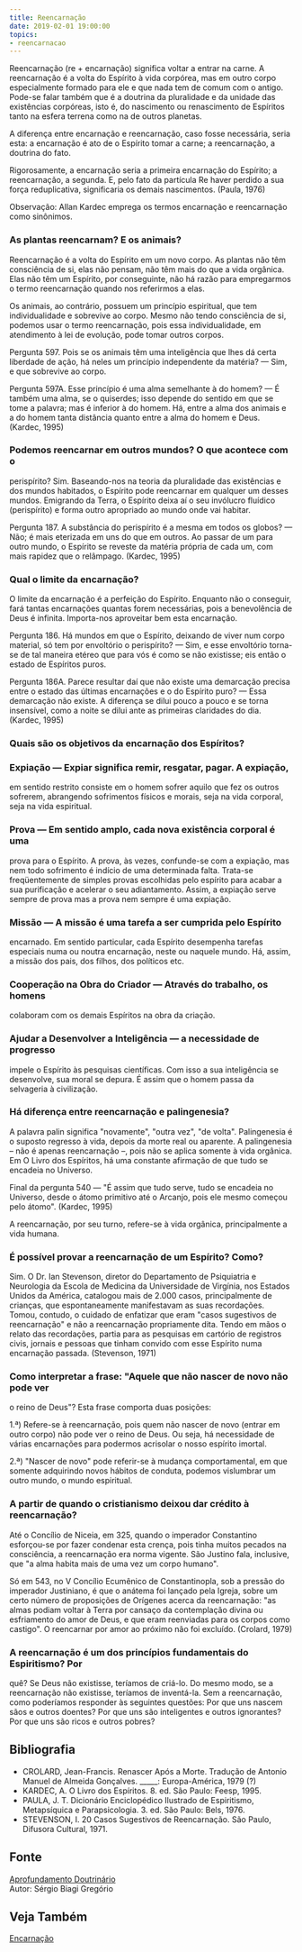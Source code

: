 ```yaml
---
title: Reencarnação
date: 2019-02-01 19:00:00
topics:
- reencarnacao
---
```


Reencarnação (re + encarnação) significa voltar a entrar na
carne. A reencarnação é a volta do Espírito à vida corpórea, mas em
outro corpo especialmente formado para ele e que nada tem de comum com o
antigo. Pode-se falar também que é a doutrina da pluralidade e da
unidade das existências corpóreas, isto é, do nascimento ou renascimento
de Espíritos tanto na esfera terrena como na de outros planetas.

A diferença entre encarnação e reencarnação, caso fosse necessária,
seria esta: a encarnação é ato de o Espírito tomar a carne; a
reencarnação, a doutrina do fato.

Rigorosamente, a encarnação seria a primeira encarnação do Espírito; a
reencarnação, a segunda. E, pelo fato da partícula Re haver perdido a
sua força reduplicativa, significaria os demais nascimentos. (Paula,
1976)

Observação: Allan Kardec emprega os termos encarnação e reencarnação
como sinônimos.

### As plantas reencarnam? E os animais?
Reencarnação é a volta do Espírito em um novo corpo. As plantas não
têm consciência de si, elas não pensam, não têm mais do que a vida
orgânica. Elas não têm um Espírito, por conseguinte, não há razão para
empregarmos o termo reencarnação quando nos referirmos a elas.

Os animais, ao contrário, possuem um princípio espiritual, que tem
individualidade e sobrevive ao corpo. Mesmo não tendo consciência de si,
podemos usar o termo reencarnação, pois essa individualidade, em
atendimento à lei de evolução, pode tomar outros corpos.

Pergunta 597. Pois se os animais têm uma inteligência que lhes dá certa
liberdade de ação, há neles um princípio independente da matéria?
— Sim, e que sobrevive ao corpo.

Pergunta 597A. Esse princípio é uma alma semelhante à do homem?
— É também uma alma, se o quiserdes; isso depende do sentido em que se
tome a palavra; mas é inferior à do homem. Há, entre a alma dos animais
e a do homem tanta distância quanto entre a alma do homem e Deus.
(Kardec, 1995)

### Podemos reencarnar em outros mundos? O que acontece com o
perispírito?
Sim. Baseando-nos na teoria da pluralidade das existências e dos mundos
habitados, o Espírito pode reencarnar em qualquer um desses mundos.
Emigrando da Terra, o Espírito deixa aí o seu invólucro fluídico
(perispírito) e forma outro apropriado ao mundo onde vai habitar.

Pergunta 187. A substância do perispírito é a mesma em todos os globos?
— Não; é mais eterizada em uns do que em outros. Ao passar de um para
outro mundo, o Espírito se reveste da matéria própria de cada um, com
mais rapidez que o relâmpago. (Kardec, 1995)

### Qual o limite da encarnação?
O limite da encarnação é a perfeição do Espírito. Enquanto não o
conseguir, fará tantas encarnações quantas forem necessárias, pois a
benevolência de Deus é infinita. Importa-nos aproveitar bem esta
encarnação.

Pergunta 186. Há mundos em que o Espírito, deixando de viver num corpo
material, só tem por envoltório o perispírito?
— Sim, e esse envoltório torna-se de tal maneira etéreo que para vós é
como se não existisse; eis então o estado de Espíritos puros.

Pergunta 186A. Parece resultar daí que não existe uma demarcação precisa
entre o estado das últimas encarnações e o do Espírito puro?
— Essa demarcação não existe. A diferença se dilui pouco a pouco e se
torna insensível, como a noite se dilui ante as primeiras claridades do
dia. (Kardec, 1995)

### Quais são os objetivos da encarnação dos Espíritos?
### Expiação — Expiar significa remir, resgatar, pagar. A expiação,
em sentido restrito consiste em o homem sofrer aquilo que fez os outros
sofrerem, abrangendo sofrimentos físicos e morais, seja na vida
corporal, seja na vida espiritual.
### Prova — Em sentido amplo, cada nova existência corporal é uma
prova para o Espírito. A prova, às vezes, confunde-se com a expiação,
mas nem todo sofrimento é indício de uma determinada falta. Trata-se
freqüentemente de simples provas escolhidas pelo espírito para acabar a
sua purificação e acelerar o seu adiantamento. Assim, a expiação serve
sempre de prova mas a prova nem sempre é uma expiação.
### Missão — A missão é uma tarefa a ser cumprida pelo Espírito
encarnado. Em sentido particular, cada Espírito desempenha tarefas
especiais numa ou noutra encarnação, neste ou naquele mundo. Há, assim,
a missão dos pais, dos filhos, dos políticos etc.
### Cooperação na Obra do Criador — Através do trabalho, os homens
colaboram com os demais Espíritos na obra da criação.
### Ajudar a Desenvolver a Inteligência — a necessidade de progresso
impele o Espírito às pesquisas científicas. Com isso a sua inteligência
se desenvolve, sua moral se depura. É assim que o homem passa da
selvageria à civilização.

### Há diferença entre reencarnação e palingenesia?
A palavra palin significa "novamente", "outra vez", "de volta".
Palingenesia é o suposto regresso à vida, depois da morte real ou
aparente. A palingenesia – não é apenas reencarnação –, pois não se
aplica somente à vida orgânica. Em O Livro dos Espíritos, há uma
constante afirmação de que tudo se encadeia no Universo.

Final da pergunta 540 — "É assim que tudo serve, tudo se encadeia no
Universo, desde o átomo primitivo até o Arcanjo, pois ele mesmo começou
pelo átomo". (Kardec, 1995)

A reencarnação, por seu turno, refere-se à vida orgânica, principalmente
a vida humana.

### É possível provar a reencarnação de um Espírito? Como?
Sim. O Dr. Ian Stevenson, diretor do Departamento de Psiquiatria e
Neurologia da Escola de Medicina da Universidade de Virgínia, nos
Estados Unidos da América, catalogou mais de 2.000 casos, principalmente
de crianças, que espontaneamente manifestavam as suas recordações.
Tomou, contudo, o cuidado de enfatizar que eram "casos sugestivos de
reencarnação" e não a reencarnação propriamente dita. Tendo em mãos o
relato das recordações, partia para as pesquisas em cartório de
registros civis, jornais e pessoas que tinham convido com esse Espírito
numa encarnação passada. (Stevenson, 1971)

### Como interpretar a frase: "Aquele que não nascer de novo não pode ver
o reino de Deus"?
Esta frase comporta duas posições:

1.ª) Refere-se à reencarnação, pois quem não nascer de novo (entrar em
outro corpo) não pode ver o reino de Deus. Ou seja, há necessidade de
várias encarnações para podermos acrisolar o nosso espírito imortal.

2.ª) "Nascer de novo" pode referir-se à mudança comportamental, em que
somente adquirindo novos hábitos de conduta, podemos vislumbrar um outro
mundo, o mundo espiritual.

### A partir de quando o cristianismo deixou dar crédito à reencarnação?
Até o Concílio de Niceia, em 325, quando o imperador Constantino
esforçou-se por fazer condenar esta crença, pois tinha muitos pecados na
consciência, a reencarnação era norma vigente. São Justino fala,
inclusive, que "a alma habita mais de uma vez um corpo humano".

Só em 543, no V Concílio Ecumênico de Constantinopla, sob a pressão do
imperador Justiniano, é que o anátema foi lançado pela Igreja, sobre um
certo número de proposições de Orígenes acerca da reencarnação: "as
almas podiam voltar à Terra por cansaço da contemplação divina ou
esfriamento do amor de Deus, e que eram reenviadas para os corpos como
castigo". O reencarnar por amor ao próximo não foi excluído. (Crolard,
1979)

### A reencarnação é um dos princípios fundamentais do Espiritismo? Por
quê?
Se Deus não existisse, teríamos de criá-lo. Do mesmo modo, se a
reencarnação não existisse, teríamos de inventá-la. Sem a reencarnação,
como poderíamos responder às seguintes questões: Por que uns nascem sãos
e outros doentes? Por que uns são inteligentes e outros ignorantes? Por
que uns são ricos e outros pobres?


## Bibliografia
* CROLARD, Jean-Francis. Renascer Após a Morte. Tradução de Antonio Manuel de Almeida Gonçalves. \_\_\_\_\_: Europa-América, 1979 (?)
* KARDEC, A. O Livro dos Espíritos. 8. ed. São Paulo: Feesp, 1995.
* PAULA, J. T. Dicionário Enciclopédico Ilustrado de Espiritismo, Metapsíquica e Parapsicologia. 3. ed. São Paulo: Bels, 1976.
* STEVENSON, I. 20 Casos Sugestivos de Reencarnação. São Paulo, Difusora Cultural, 1971.

## Fonte
[Aprofundamento Doutrinário](https://sites.google.com/view/aprofundamentodoutrinario/reencarnação)  
Autor: Sérgio Biagi Gregório

## Veja Também
[Encarnação](../encarnacao)
